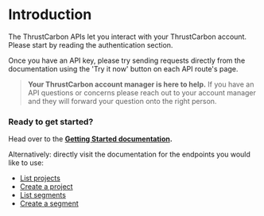 # Introduction

The ThrustCarbon APIs let you interact with your ThrustCarbon account. Please start by reading the authentication section.

Once you have an API key, please try sending requests directly from the documentation using the 'Try it now' button on each API route's page.

> **Your ThrustCarbon account manager is here to help.** If you have an API questions or concerns please reach out to your account manager and they will forward your question onto the right person.

### Ready to get started?


Head over to the **[Getting Started documentation](./Getting-started.md).**

Alternatively: directly visit the documentation for the endpoints you would like to use:
* [List projects](https://stoplight.io/p/docs/gh/kitbrennan90/thrust-docs/calculator/calculator.v1.json/paths/~1projects/get?srn=gh/kitbrennan90/thrust-docs/calculator/calculator.v1.json/paths/~1projects/get)
* [Create a project](https://stoplight.io/p/docs/gh/kitbrennan90/thrust-docs/calculator/calculator.v1.json/paths/~1projects/post?srn=gh/kitbrennan90/thrust-docs/calculator/calculator.v1.json/paths/~1projects/post)
* [List segments](https://stoplight.io/p/docs/gh/kitbrennan90/thrust-docs/calculator/calculator.v1.json/paths/~1projects~1%7BprojectId%7D~1segments/get?srn=gh/kitbrennan90/thrust-docs/calculator/calculator.v1.json/paths/~1projects~1{projectId}~1segments/get)
* [Create a segment](https://stoplight.io/p/docs/gh/kitbrennan90/thrust-docs/calculator/calculator.v1.json/paths/~1projects~1%7BprojectId%7D~1segments/post?srn=gh/kitbrennan90/thrust-docs/calculator/calculator.v1.json/paths/~1projects~1{projectId}~1segments/post)